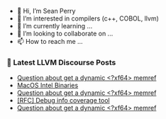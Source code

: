 - 👋 Hi, I’m Sean Perry
- 👀 I’m interested in compilers (c++, COBOL, llvm)
- 🌱 I’m currently learning ...
- 💞️ I’m looking to collaborate on ...
- 📫 How to reach me ...

<!---
s66perry/s66perry is a ✨ special ✨ repository because its `README.md` (this file) appears on your GitHub profile.
You can click the Preview link to take a look at your changes.
--->
### 📕 Latest LLVM Discourse Posts

<!-- DISCOURSE-LLVM:START -->
- [Question about get a dynamic &lt;?xf64&gt; memref](https://discourse.llvm.org/t/question-about-get-a-dynamic-xf64-memref/81197#post_8)
- [MacOS Intel Binaries](https://discourse.llvm.org/t/macos-intel-binaries/81174#post_4)
- [Question about get a dynamic &lt;?xf64&gt; memref](https://discourse.llvm.org/t/question-about-get-a-dynamic-xf64-memref/81197#post_7)
- [[RFC] Debug info coverage tool](https://discourse.llvm.org/t/rfc-debug-info-coverage-tool/81142#post_5)
- [Question about get a dynamic &lt;?xf64&gt; memref](https://discourse.llvm.org/t/question-about-get-a-dynamic-xf64-memref/81197#post_6)
<!-- DISCOURSE-LLVM:END -->
